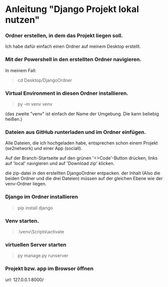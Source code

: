 # Anleitung "Django Projekt lokal nutzen"

### Ordner erstellen, in dem das Projekt liegen soll.
Ich habe dafür einfach einen Ordner auf meinem Desktop erstellt.

### Mit der Powershell in den erstellten Ordner navigieren.
In meinem Fall: 
> cd Desktop/DjangoOrdner

### Virtual Environment in diesen Ordner installieren.
> py -m venv venv

(das zweite "venv" ist einfach der Name der Umgebung. Die kann beliebig heißen.)

### Dateien aus GitHub runterladen und im Ordner einfügen.
Alle Dateien, die ich hochgeladen habe, entsprechen schon einem Projekt (se2network) und einer App (sociall).

Auf der Branch-Startseite auf den grünen '<>Code'-Button drücken, links auf 'local' navigieren und auf 'Download zip' klicken.

die zip-datei in den erstellten DjangoOrdner entpacken. der Inhalt (Also die beiden Ordner und die drei Dateien) müssen auf der gleichen Ebene wie der venv-Ordner liegen.

### Django im Ordner installieren
> pip install django

### Venv starten.
> .\venv\Scripts\activate

### virtuellen Server starten
> py manage.py runserver

### Projekt bzw. app im Browser öffnen
url: 127.0.0.1:8000/
